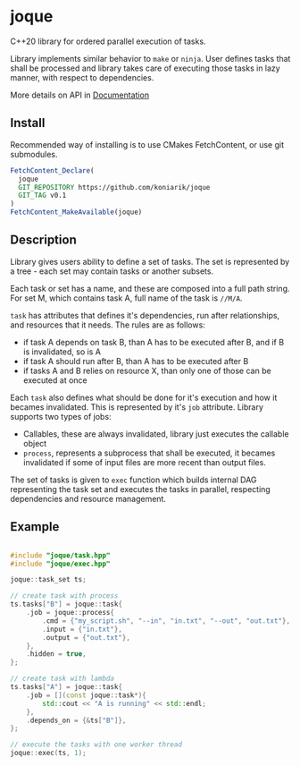 
# joque

C++20 library for ordered parallel execution of tasks.

Library implements similar behavior to `make` or `ninja`.
User defines tasks that shall be processed and library takes care of executing those tasks in lazy manner, with respect to dependencies.

More details on API in [Documentation](https://koniarik.github.io/joque/index.html)

## Install

Recommended way of installing is to use CMakes FetchContent, or use git submodules.

```cmake
FetchContent_Declare(
  joque
  GIT_REPOSITORY https://github.com/koniarik/joque
  GIT_TAG v0.1
)
FetchContent_MakeAvailable(joque)
```

## Description

Library gives users ability to define a set of tasks. The set is represented by a tree - each set may contain tasks or another subsets.

Each task or set has a name, and these are composed into a full path string.
For set M, which contains task A, full name of the task is `//M/A`.

`task` has attributes that defines it's dependencies, run after relationships, and resources that it needs. The rules are as follows:
 - if task A depends on task B, than A has to be executed after B, and if B is invalidated, so is A
 - if task A should run after B, than A has to be executed after B
 - if tasks A and B relies on resource X, than only one of those can be executed at once

Each `task` also defines what should be done for it's execution and how it becames invalidated. This is represented by it's `job` attribute. Library supports two types of jobs:
 - Callables, these are always invalidated, library just executes the callable object
 - `process`, represents a subprocess that shall be executed, it becames invalidated if some of input files are more recent than output files.

The set of tasks is given to `exec` function which builds internal DAG representing the task set and executes the tasks in parallel, respecting dependencies and resource management.

## Example

```cpp

#include "joque/task.hpp"
#include "joque/exec.hpp"

joque::task_set ts;

// create task with process
ts.tasks["B"] = joque::task{
    .job = joque::process{
        .cmd = {"my_script.sh", "--in", "in.txt", "--out", "out.txt"},
        .input = {"in.txt"},
        .output = {"out.txt"},
    },
    .hidden = true,
};

// create task with lambda
ts.tasks["A"] = joque::task{
    .job = [](const joque::task*){
        std::cout << "A is running" << std::endl;
    },
    .depends_on = {&ts["B"]},
};

// execute the tasks with one worker thread
joque::exec(ts, 1);

```
